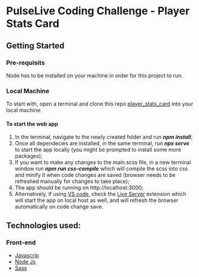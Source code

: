# PulseLive Coding Challenge - Player Stats Card

## Getting Started

### Pre-requisits

Node has to be installed on your machine in order for this project to run.

### Local Machine

To start with, open a terminal and clone this repo [player_stats_card](https://github.com/Gabriel-Kiss/player_stats_card.git) into your local machine.

#### To start the web app

1. In the terminal, navigate to the newly created folder and run **_npm install_**;
2. Once all dependecies are installed, in the same terminal, run **_npx serve_** to start the app locally (you might be prompted to install some more packages);
3. If you want to make any changes to the main.scss file, in a new terminal window run **_npm run css-compile_** which will compile the scss into css and minify it when code changes are saved (browser needs to be refreshed manually for changes to take place);
4. The app should be running on http://localhost:3000;
5. Alternatively, if using [VS code](https://code.visualstudio.com/), check the [Live Server](https://marketplace.visualstudio.com/items?itemName=ritwickdey.LiveServer) extension which will start the app on local host as well, and will refresh the browser automatically on code change save.

## Technologies used:

### Front-end

- [Javascrip](https://www.javascript.com/)
- [Node Js](https://nodejs.org/en/)
- [Sass](https://sass-lang.com/)
